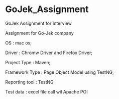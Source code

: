 # GoJek_Assignment
GoJek Assignment for Interview

Assignment for Go-Jek company

OS : mac os;

Driver : Chromw Driver and Firefox Driver; 

Project Type : Maven; 

Framework Type : Page Object Model using TestNG; 

Reporting tool : TestNG 

Test data : excel file call wil Apache POI

